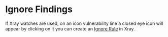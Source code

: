 # Ignore Findings

If Xray watches are used, on an icon vulnerability line a closed eye icon will appear by clicking on it you can create an [Ignore Rule](https://www.jfrog.com/confluence/display/JFROG/Ignore+Rules) in Xray.

<figure><img src="../../../../../.gitbook/assets/image (7).png" alt=""><figcaption></figcaption></figure>
